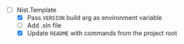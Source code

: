 - [ ] Nist.Template <VERSION>
    - [x] Pass `VERSION` build arg as environment variable
    - [ ] Add .sln file
    - [x] Update `README` with commands from the project root